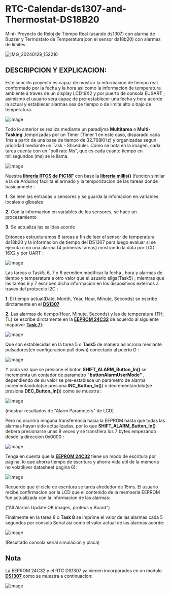 # RTC-Calendar-ds1307-and-Thermostat-DS18B20
Mini- Proyecto de Reloj de Tiempo Real (usando ds1307) con alarma de Buzzer y Termostato de Temperatura(con el sensor ds18b20) con alarmas de limites

![IMG_20240129_152216](https://github.com/SerCandio/RTC-Calendar-ds1307-and-Thermostat-DS18B20/assets/106831539/cd4a2763-563a-4bb3-833b-6f79ae9c92cc)

<h2 dir="auto" tabindex="-1">DESCRIPCION Y EXPLICACION:</h2>
Este sencillo proyecto es capaz de mostrar la informacion de tiempo real conformado por la fecha y la hora asi como la informacion de temperatura ambiente a traves de un display LCD16X2 y por puerto de consola EUSART ; asimismo el usuario sera capaz de pre-establecer una fecha y hora acorde la actual y establecer alarmas sea de tiempo o de limite alto o bajo de temperatura.

![image](https://github.com/SerCandio/RTC-Calendar-ds1307-and-Thermostat-DS18B20/assets/106831539/39d2f73f-b6e3-4b77-acdd-0fcc4452da11)

Todo lo anterior se realiza mediante un paradijma <B>Multitarea</B> o <B>Multi-Tasking</B> ,temprizadas por un Timer (Timer 1 en este caso, disparado cada 1ms a partir de una base de tiempo de 32.768KHz) y organizadas segun prioridad mediante un Task - Shceduler. Como se nota en la imagen, cada tarea cuenta con un "poll rate Ms", que es cada cuanto tiempo en milisegundos (ms) se le llama.

![image](https://github.com/SerCandio/RTC-Calendar-ds1307-and-Thermostat-DS18B20/assets/106831539/519454f2-e9d0-4cce-900b-ae194c107b68)

Nuestra <B><A HREF="https://github.com/SerCandio/Microcontrolador-PIC18F/blob/main/LIBRERIAS%20PIC18/RTOS.h">libreria RTOS de PIC18F</A></B> con base la <B><A HREF="https://github.com/SerCandio/Microcontrolador-PIC18F/blob/main/LIBRERIAS%20PIC18/millis.h">libreria millis()</A></B> (funcion similar a la de Arduino) facilita el armado y la temporizacion de las tareas donde basicamnete :

<B>1.</B> Se leen las entradas o sensores y se guarda la infomacion en variables locales o glboales

<B>2.</B> Con la informacion en variables de los sensores, se hace un procesamiento

<B>3.</B> Se actualiza las salidas acorde

Entonces estructuramos 8 tareas a fin de leer el sensor de temperatura ds18b20 y la informacion de tiempo del DS1307 para luego evaluar si se ejecuta o no una alarma (4 primeras tareas) mostrando la data por LCD 16X2 y por UART :

![image](https://github.com/SerCandio/RTC-Calendar-ds1307-and-Thermostat-DS18B20/assets/106831539/3de4a245-e53e-40c5-a689-ffa261383cbf)

Las tareas o Task5, 6, 7 y 8 permiten modificar la fecha , hora y alarmas de tiempo y temperatura a otro valor que el usuario eliga(Task5) ; mientras que las tareas 6 y 7 escriben dicha informacion en los dispositivos externos a traves del protocolo I2C : 

<B>1.</B> El tiempo actual(Date, Month, Year,  Hour, Minute, Seconds) se escribe dirctamente en el <B><A HREF="https://www.sparkfun.com/datasheets/Components/DS1307.pdf">DS1307</A></B>

<B>2.</B> Las alarmas de tiempo(Hour, Minute, Seconds) y las de temperatura (TH, TL) se escribe dirctamente en la <B><A HREF="https://ww1.microchip.com/downloads/en/devicedoc/21061h.pdf">EEPROM 24C32</A></B> de acuerdo al siguiente mapa(ver <B><A HREF="https://github.com/SerCandio/RTC-Calendar-ds1307-and-Thermostat-DS18B20/blob/main/CLOCK_CALENDAR.X/main.c">Task 7</A></B>):

![image](https://github.com/SerCandio/RTC-Calendar-ds1307-and-Thermostat-DS18B20/assets/106831539/e4c665ac-3202-43d4-aeac-bae377e8cb76)

Que son establecidas en la tarea 5 o <B>Task5</B> de manera asincrona mediante pulsadores(en configuracion pull down) conectado al puerto D : 

![image](https://github.com/SerCandio/RTC-Calendar-ds1307-and-Thermostat-DS18B20/assets/106831539/ea314a53-496c-41bf-8041-510ddb30d3f8)

Y cada vez que se presione el boton <B>SHIFT_ALARM_Button_In()</B> se incrememta un contador de parametro <B>"buttonAlarmUserMode"</B> , dependiendo de su valor se pre-establece un parametro de alarma incrementandolo(se presiona <B>INC_Button_In()</B>) o decrementandolo(se presiona <B>DEC_Button_In()</B>) como se muestra :

![image](https://github.com/SerCandio/RTC-Calendar-ds1307-and-Thermostat-DS18B20/assets/106831539/1583a99b-4988-48ca-8d0e-0f56dddec409)

(mostrar resultados de "Alarm Parameters" de LCD)

Pero no ocurrira ninguna transferencia hacia la EEPROM hasta que todas las alarmas hayan sido actualizadas, por lo que <B>SHIFT_ALARM_Button_In()</B> debera presionarse unas 8 veces y se transfiera los 7 bytes empezando desde la direccion 0x0000 : 

![image](https://github.com/SerCandio/RTC-Calendar-ds1307-and-Thermostat-DS18B20/assets/106831539/e4e457a5-dfaf-4cd7-8970-75de729fa2a6)

Tenga en cuenta que la <B><A HREF="https://ww1.microchip.com/downloads/en/devicedoc/21061h.pdf">EEPROM 24C32</A></B> tiene un modo de escritura por pagina, lo que ahorra tiempo de escritura y ahorra vida util de la memoria no volatil(ver datasheet pagina 6):

![image](https://github.com/SerCandio/RTC-Calendar-ds1307-and-Thermostat-DS18B20/assets/106831539/737a06e1-af3b-411b-b744-cc9d8b518282)

Recuerde que el ciclo de escritura se tarda alrededor de 15ms. El usuario recibe confirmacion por la LCD que el contenido de la memoeria EEPROM fue actualizada con la informacion de las alarmas:

("All Alarms Update OK images, proteus y Board")

Finalmente en la tarea 8 o <B>Task 8</B> se imprime el valor de las alarmas cada 5 segundos por consola Serial asi como el valor actual de las alarmas acorde:

![image](https://github.com/SerCandio/RTC-Calendar-ds1307-and-Thermostat-DS18B20/assets/106831539/886f75e6-e4e0-43ef-b960-1341e8e7f8d2)

(Resultado consola serial simulacion y placa)

<h2 dir="auto" tabindex="-1">Nota</h2>
La EEPROM 24C32 y el RTC DS1307 ya vienen incorporados en un modulo <B><A HREF="https://www.indianhobbycenter.com/products/real-time-clock-ds1307-module-tiny-rtc-i2c-module">DS1307</A></B> como se muestra a continuacion:

![image](https://github.com/SerCandio/RTC-Calendar-ds1307-and-Thermostat-DS18B20/assets/106831539/16f03f60-07e8-4ffe-9482-4c37a5c0b281)


